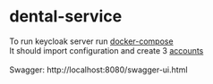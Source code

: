 # dental-service


To run keycloak server run [docker-compose](docker-compose.yml)<br>
It should import configuration and create 3 [accounts](./auth-server/ACCOUNTS.md)<br>
<br>
Swagger: http://localhost:8080/swagger-ui.html